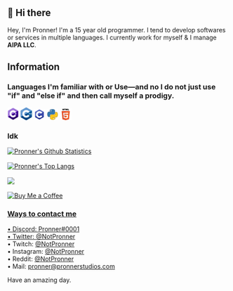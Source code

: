 ## 👋 Hi there

Hey, I'm Pronner! I'm a 15 year old programmer. I tend to develop softwares or services in multiple languages. I currently work for myself & I manage **AIPA LLC**.

## Information

### Languages I'm familiar with or Use—and no I do not just use "if" and "else if" and then call myself a prodigy.

<p align="left">
  <img src="https://raw.githubusercontent.com/Mempler/Mempler/master/assets//csharp.svg" width="26" title="" style="max-width: 100%;">
  <img src="https://raw.githubusercontent.com/Mempler/Mempler/master/assets//cpp.svg" width="26" title="" style="max-width: 100%;">
  <img src="https://raw.githubusercontent.com/Mempler/Mempler/master/assets//c.svg" width="26" title="" style="max-width: 100%;">
  <img src="https://raw.githubusercontent.com/Mempler/Mempler/master/assets//py.svg" width="26" title="" style="max-width: 100%;">
  <img src="https://raw.githubusercontent.com/Mempler/Mempler/master/assets//html5.svg" width="26" title="" style="max-width: 100%;">
  <img src="https://upload.wikimedia.org/wikipedia/commons/c/cf/Lua-Logo.svg" width="26" title="" style="max-width: 100%;">
  <img src="https://upload.wikimedia.org/wikipedia/commons/thumb/4/40/VB.NET_Logo.svg/1200px-VB.NET_Logo.svg.png" width="26" title="" style="max-width: 100%;">
  <img src="https://cdn.freebiesupply.com/logos/large/2x/batch-logo-png-transparent.png" width="26" title="" style="max-width: 100%;">
  <img src="https://media.discordapp.net/attachments/916226674071339010/920005621078695936/ipiccy_image_2.png?width=408&height=408" width="26" title="" style="max-width: 100%;">
  <img src="https://godotengine.org/themes/godotengine/assets/press/icon_color.png" width="26" title="" style="max-width: 100%;">
  <img src="https://upload.wikimedia.org/wikipedia/commons/thumb/2/27/PHP-logo.svg/2560px-PHP-logo.svg.png" width="26" title="" style="max-width: 100%;">
  <img src="https://upload.wikimedia.org/wikipedia/commons/thumb/9/99/Unofficial_JavaScript_logo_2.svg/1024px-Unofficial_JavaScript_logo_2.svg.png" width="26" title="" style="max-width: 100%;">
  <img src="https://www.pinclipart.com/picdir/big/53-534873_vector-steam-java-developer-java-icon-png-clipart.png" width="26" title="" style="max-width: 100%;">
  <img src="https://apprecs.org/gp/images/app-icons/300/86/com.sumitgouthaman.brainfuck_android.jpg" width="26" title="" style="max-width: 100%;">
  <img src="https://upload.wikimedia.org/wikipedia/commons/thumb/0/06/Kotlin_Icon.svg/2048px-Kotlin_Icon.svg.png" width="26" title="" style="max-width: 100%;">
  <img src="https://seeklogo.com/images/S/swift-logo-F41F53A22D-seeklogo.com.png" width="26" title="" style="max-width: 100%;">
  <img src="https://upload.wikimedia.org/wikipedia/commons/7/7e/Dart-logo.png" width="26" title="" style="max-width: 100%;">
  <img src="https://media.discordapp.net/attachments/916226674071339010/950022128055517184/image_1.png" width="26" title="" style="max-width: 100%;">
</p>


### Idk
[![Pronner's Github Statistics](https://github-readme-stats.vercel.app/api?username=Pronner&theme=radical&show_icons=true)](https://github.com/pronner/github-readme-stats)\
\
[![Pronner's Top Langs](https://github-readme-stats.vercel.app/api/top-langs/?username=Pronner&theme=radical&show_icons=true&layout=compact)](https://github.com/Pronner/github-readme-stats)\
\
![](https://komarev.com/ghpvc/?username=Pronner&color=blue&style=flat-square)

<a href='https://ko-fi.com/Pronner' target='Pronner'><img height='35' style='border:0px;height:46px;' src='https://az743702.vo.msecnd.net/cdn/kofi3.png?v=0' border='0' alt='Buy Me a Coffee' >

### Ways to contact me

<p dir="auto">• Discord: Pronner#0001<br>
• Twitter: <a href="https://twitter.com/NotPronner" rel="nofollow">@NotPronner</a> <br>
• Twitch:  <a href="https://twitch.tv/NotPronner" rel="nofollow">@NotPronner</a> <br>
• Instagram: <a href="https://instagram.com/NotPronner" rel="nofollow">@NotPronner</a> <br>
• Reddit: <a href="https://www.reddit.com/user/NotPronner" rel="nofollow">@NotPronner</a> <br>
• Mail:   <a href="mailto:pronner@pronnerstudios.com">pronner@pronnerstudios.com</a></p>

Have an amazing day.
